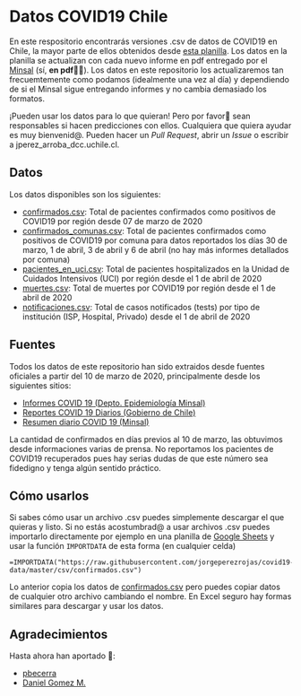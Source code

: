 # Datos COVID19 Chile

En este respositorio encontrarás versiones .csv de datos de COVID19 en Chile, la mayor parte de ellos obtenidos desde [esta planilla](https://docs.google.com/spreadsheets/d/1mLx2L8nMaRZu0Sy4lyFniDewl6jDcgnxB_d0lHG-boc). Los datos en la planilla se actualizan con cada nuevo informe en pdf entregado por el [Minsal](https://www.minsal.cl/) (sí, **en pdf**🤦‍♂️). Los datos en este repositorio los actualizaremos tan frecuemtemente como podamos (idealmente una vez al día) y dependiendo de si el Minsal sigue entregando informes y no cambia demasiado los formatos.

¡Pueden usar los datos para lo que quieran! Pero por favor🙏 sean responsables si hacen predicciones con ellos. Cualquiera que quiera ayudar es muy bienvenid@. Pueden hacer un *Pull Request*, abrir un *Issue* o escribir a jperez_arroba_dcc.uchile.cl.

## Datos

Los datos disponibles son los siguientes:
* [confirmados.csv](csv/confirmados.csv): Total de pacientes confirmados como positivos de COVID19 por región desde 07 de marzo de 2020
* [confirmados_comunas.csv](csv/confirmados_comunas.csv): Total de pacientes confirmados como positivos de COVID19 por comuna para datos reportados los días 30 de marzo, 1 de abril, 3 de abril y 6 de abril (no hay más informes detallados por comuna)
* [pacientes_en_uci.csv](csv/pacientes_en_uci.csv): Total de pacientes hospitalizados en la Unidad de Cuidados Intensivos (UCI) por región desde el 1 de abril de 2020
* [muertes.csv](csv/muertes.csv): Total de muertes por COVID19 por región desde el 1 de abril de 2020
* [notificaciones.csv](csv/notificaciones.csv): Total de casos notificados (tests) por tipo de institución (ISP, Hospital, Privado) desde el 1 de abril de 2020

## Fuentes

Todos los datos de este repositorio han sido extraidos desde fuentes oficiales a partir del 10 de marzo de 2020, principalmente desde los siguientes sitios:
* [Informes COVID 19 (Depto. Epidemiología Minsal)](http://epi.minsal.cl/informes-covid-19/) 
* [Reportes COVID 19 Diarios (Gobierno de Chile)](https://www.gob.cl/coronavirus/cifrasoficiales/#reportes)
* [Resumen diario COVID 19 (Minsal)](https://www.minsal.cl/nuevo-coronavirus-2019-ncov/casos-confirmados-en-chile-covid-19/)

La cantidad de confirmados en días previos al 10 de marzo, las obtuvimos desde informaciones varias de prensa. No reportamos los pacientes de COVID19 recuperados pues hay serias dudas de que este número sea fidedigno y tenga algún sentido práctico.

## Cómo usarlos

Si sabes cómo usar un archivo .csv puedes simplemente descargar el que quieras y listo. Si no estás acostumbrad@ a usar archivos .csv puedes importarlo directamente por ejemplo en una planilla de [Google Sheets](https://docs.google.com/spreadsheets/) y usar la función `IMPORTDATA` de esta forma (en cualquier celda)
```
=IMPORTDATA("https://raw.githubusercontent.com/jorgeperezrojas/covid19-data/master/csv/confirmados.csv")
```
Lo anterior copia los datos de [confirmados.csv](csv/confirmados.csv) pero puedes copiar datos de cualquier otro archivo cambiando el nombre. En Excel seguro hay formas similares para descargar y usar los datos.

## Agradecimientos

Hasta ahora han aportado 🥰:
* [pbecerra](https://github.com/pabecerra)
* [Daniel Gomez M.](https://github.com/danielgomezm)
